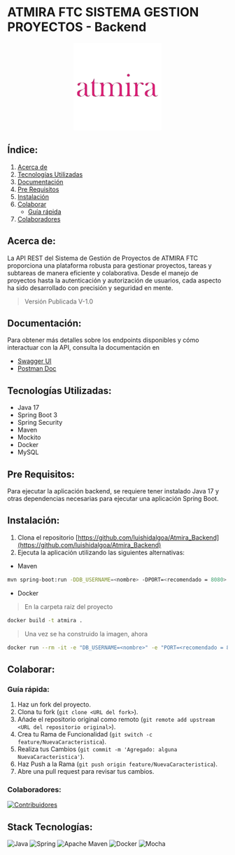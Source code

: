 # ATMIRA FTC SISTEMA GESTION PROYECTOS - Backend

<div align="center">
   <a href="https://github.com/luishidalgoa/FCT_Atmira_Front"></a>
      <img src="https://github.com/luishidalgoa/FCT_Atmira_Front/blob/master/src/assets/atmira_logo.png" alt="Logo" width="200" />
   </a>
</div>

## Índice:

1. [Acerca de](#acerca-de)
2. [Tecnologías Utilizadas](#tecnologías-utilizadas)
3. [Documentación](#documentación)
4. [Pre Requisitos](#pre-requisitos)
5. [Instalación](#instalación)
6. [Colaborar](#colaborar)
   - [Guía rápida](#guía-rápida)
7. [Colaboradores](#colaboradores)

## Acerca de:

La API REST del Sistema de Gestión de Proyectos de ATMIRA FTC proporciona una plataforma robusta para gestionar proyectos, tareas y subtareas de manera eficiente y colaborativa. Desde el manejo de proyectos hasta la autenticación y autorización de usuarios, cada aspecto ha sido desarrollado con precisión y seguridad en mente.

<footer>
  
> Versión Publicada V-1.0
  
</footer>

## Documentación:
Para obtener más detalles sobre los endpoints disponibles y cómo interactuar con la API, consulta la documentación en 
   - [Swagger UI](https://atmira-backend.onrender.com/swagger-ui/index.html#/)
   - [Postman Doc](https://documenter.getpostman.com/view/32223959/2sA2xnwUY2)

## Tecnologías Utilizadas:

- Java 17
- Spring Boot 3
- Spring Security
- Maven
- Mockito
- Docker
- MySQL

## Pre Requisitos:

Para ejecutar la aplicación backend, se requiere tener instalado Java 17 y otras dependencias necesarias para ejecutar una aplicación Spring Boot.

## Instalación:

1. Clona el repositorio [https://github.com/luishidalgoa/Atmira_Backend](https://github.com/luishidalgoa/Atmira_Backend)
2. Ejecuta la aplicación utilizando las siguientes alternativas:
  - Maven
  ```sh
  mvn spring-boot:run -DDB_USERNAME=<nombre> -DPORT=<recomendado = 8080> -DFront_URL=<recomendado = *> -DDB_PASSWORD=<password> -DDB_jdbc=<jdbc:mysql://localhost/atmira">
  ```
  - Docker<br>
>  <p>En la carpeta raiz del proyecto</p>
  
  ```sh
  docker build -t atmira .
  ```
>  <p>Una vez se ha construido la imagen, ahora</p>
  
  ```sh
  docker run --rm -it -e "DB_USERNAME=<nombre>" -e "PORT=<recomendado = 8080>" -e "Front_URL=<recomendado = *>" -e "DB_PASSWORD=<password> -e "DB_jdbc=<jdbc:mysql://localhost/atmira"> atmira
  ```
## Colaborar:

### Guía rápida:

1. Haz un fork del proyecto.
2. Clona tu fork (`git clone <URL del fork>`).
3. Añade el repositorio original como remoto (`git remote add upstream <URL del repositorio original>`).
4. Crea tu Rama de Funcionalidad (`git switch -c feature/NuevaCaracteristica`).
5. Realiza tus Cambios (`git commit -m 'Agregado: alguna NuevaCaracteristica'`).
6. Haz Push a la Rama (`git push origin feature/NuevaCaracteristica`).
7. Abre una pull request para revisar tus cambios.

### Colaboradores:

[![Contribuidores](https://contrib.rocks/image?repo=luishidalgoa/Atmira_Backend)](https://github.com/luishidalgoa/Atmira_Backend/graphs/contributors)

## Stack Tecnologías:
![Java](https://img.shields.io/badge/java-%23ED8B00.svg?style=for-the-badge&logo=openjdk&logoColor=white)
![Spring](https://img.shields.io/badge/spring-%236DB33F.svg?style=for-the-badge&logo=spring&logoColor=white)
![Apache Maven](https://img.shields.io/badge/Apache%20Maven-C71A36?style=for-the-badge&logo=Apache%20Maven&logoColor=white)
![Docker](https://img.shields.io/badge/docker-%230db7ed.svg?style=for-the-badge&logo=docker&logoColor=white)
![Mocha](https://img.shields.io/badge/-mocha-%238D6748?style=for-the-badge&logo=mocha&logoColor=white)
